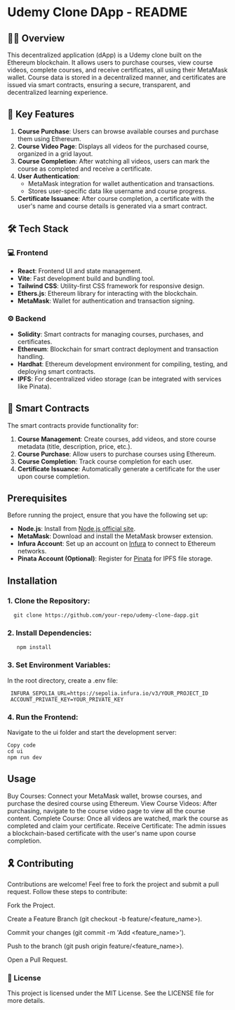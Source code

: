# Udemy Clone DApp - README

## 👩‍💻 Overview

This decentralized application (dApp) is a Udemy clone built on the Ethereum blockchain. It allows users to purchase courses, view course videos, complete courses, and receive certificates, all using their MetaMask wallet. Course data is stored in a decentralized manner, and certificates are issued via smart contracts, ensuring a secure, transparent, and decentralized learning experience.

## 📝 Key Features

1. **Course Purchase**: Users can browse available courses and purchase them using Ethereum.
2. **Course Video Page**: Displays all videos for the purchased course, organized in a grid layout.
3. **Course Completion**: After watching all videos, users can mark the course as completed and receive a certificate.
4. **User Authentication**: 
   - MetaMask integration for wallet authentication and transactions.
   - Stores user-specific data like username and course progress.
5. **Certificate Issuance**: After course completion, a certificate with the user's name and course details is generated via a smart contract.

## 🛠️ Tech Stack

### 💻 Frontend
- **React**: Frontend UI and state management.
- **Vite**: Fast development build and bundling tool.
- **Tailwind CSS**: Utility-first CSS framework for responsive design.
- **Ethers.js**: Ethereum library for interacting with the blockchain.
- **MetaMask**: Wallet for authentication and transaction signing.

### ⚙️ Backend
- **Solidity**: Smart contracts for managing courses, purchases, and certificates.
- **Ethereum**: Blockchain for smart contract deployment and transaction handling.
- **Hardhat**: Ethereum development environment for compiling, testing, and deploying smart contracts.
- **IPFS**: For decentralized video storage (can be integrated with services like Pinata).

## 📝 Smart Contracts

The smart contracts provide functionality for:
1. **Course Management**: Create courses, add videos, and store course metadata (title, description, price, etc.).
2. **Course Purchase**: Allow users to purchase courses using Ethereum.
3. **Course Completion**: Track course completion for each user.
4. **Certificate Issuance**: Automatically generate a certificate for the user upon course completion.

## Prerequisites

Before running the project, ensure that you have the following set up:

- **Node.js**: Install from [Node.js official site](https://nodejs.org/).
- **MetaMask**: Download and install the MetaMask browser extension.
- **Infura Account**: Set up an account on [Infura](https://infura.io/) to connect to Ethereum networks.
- **Pinata Account (Optional)**: Register for [Pinata](https://pinata.cloud/) for IPFS file storage.

## Installation

### 1. Clone the Repository:
      
      git clone https://github.com/your-repo/udemy-clone-dapp.git

### 2. Install Dependencies:
   
       npm install
### 3. Set Environment Variables:

In the root directory, create a .env file:

     INFURA_SEPOLIA_URL=https://sepolia.infura.io/v3/YOUR_PROJECT_ID
     ACCOUNT_PRIVATE_KEY=YOUR_PRIVATE_KEY


### 4. Run the Frontend:

Navigate to the ui folder and start the development server:

   
    Copy code
    cd ui
    npm run dev

## Usage
Buy Courses: Connect your MetaMask wallet, browse courses, and purchase the desired course using Ethereum.
View Course Videos: After purchasing, navigate to the course video page to view all the course content.
Complete Course: Once all videos are watched, mark the course as completed and claim your certificate.
Receive Certificate: The admin issues a blockchain-based certificate with the user's name upon course completion.

## 🎗️ Contributing
Contributions are welcome! Feel free to fork the project and submit a pull request. Follow these steps to contribute:

Fork the Project.

Create a Feature Branch (git checkout -b feature/<feature_name>).

Commit your changes (git commit -m 'Add <feature_name>').

Push to the branch (git push origin feature/<feature_name>).

Open a Pull Request.

### 📝 License
This project is licensed under the MIT License. See the LICENSE file for more details.
